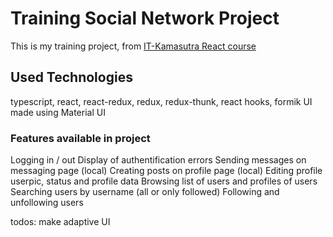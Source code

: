 # Training Social Network Project

This is my training project, from [IT-Kamasutra React course](https://www.youtube.com/playlist?list=PLcvhF2Wqh7DNVy1OCUpG3i5lyxyBWhGZ8)
## Used Technologies
typescript, react, react-redux, redux, redux-thunk, react hooks, formik
UI made using Material UI

### Features available in project
Logging in / out
Display of authentification errors
Sending messages on messaging page (local)
Creating posts on profile page (local)
Editing profile userpic, status and profile data
Browsing list of users and profiles of users
Searching users by username (all or only followed)
Following and unfollowing users

todos: 
make adaptive UI